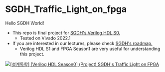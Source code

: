 # SGDH_Traffic_Light_on_fpga
Hello SGDH World!    
- This repo is final project for [SGDH's Verilog HDL S0.](https://zero-base.co.kr/pages/66840?_token=test_token&)
  - Tested on Vivado 2022.1  
- If you are interested in our lectures, please check [SGDH's roadmap.](https://miro.com/app/board/uXjVLzeZ6zI=/)
  - Verilog HDL S1 and FPGA Season1 are very useful for understanding this project.  

[![[설계독학] [Verilog HDL Season0]  (Project) SGDH's Traffic Light on FPGA](http://img.youtube.com/vi/m7cGrDXVa0s/0.jpg)](https://youtu.be/m7cGrDXVa0s?t=0s) 
